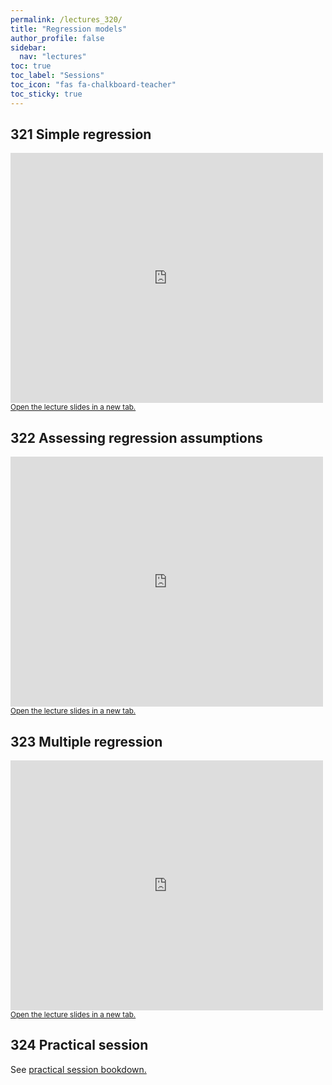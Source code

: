 ```yaml
---
permalink: /lectures_320/
title: "Regression models"
author_profile: false
sidebar:
  nav: "lectures"
toc: true
toc_label: "Sessions"
toc_icon: "fas fa-chalkboard-teacher"
toc_sticky: true
---
```



## 321 Simple regression

<div style="position: relative; width: 500px; height: 400px;">
<iframe src="https://sdesabbata.github.io/granolarr/lectures/html/321_L_Regression.html" title="321_L_Regression" frameborder="0" style="width: 1000px; height: 800px; -webkit-transform: scale(0.5) translate(-500px,-400px);-moz-transform: scale(0.5) translate(-500px,-400px); "></iframe>
</div>

<small>
<a href="https://sdesabbata.github.io/granolarr/lectures/html/321_L_Regression" target="_blank">Open the lecture slides in a new tab.</a>
</small>

## 322 Assessing regression assumptions

<div style="position: relative; width: 500px; height: 400px;">
<iframe src="https://sdesabbata.github.io/granolarr/lectures/html/322_L_RegressionAssessing.html" title="322_L_RegressionAssessing" frameborder="0" style="width: 1000px; height: 800px; -webkit-transform: scale(0.5) translate(-500px,-400px);-moz-transform: scale(0.5) translate(-500px,-400px); "></iframe>
</div>

<small>
<a href="https://sdesabbata.github.io/granolarr/lectures/html/322_L_RegressionAssessing" target="_blank">Open the lecture slides in a new tab.</a>
</small>

## 323 Multiple regression

<div style="position: relative; width: 500px; height: 400px;">
<iframe src="https://sdesabbata.github.io/granolarr/lectures/html/323_L_RegressionMultiple.html" title="323_L_RegressionMultiple" frameborder="0" style="width: 1000px; height: 800px; -webkit-transform: scale(0.5) translate(-500px,-400px);-moz-transform: scale(0.5) translate(-500px,-400px); "></iframe>
</div>

<small>
<a href="https://sdesabbata.github.io/granolarr/lectures/html/323_L_RegressionMultiple" target="_blank">Open the lecture slides in a new tab.</a>
</small>

## 324 Practical session

See <a href="https://sdesabbata.github.io/granolarr/practicals/bookdown/regression-analysis" target="_blank">practical session bookdown.</a>
